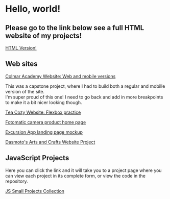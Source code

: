 <h1>Hello, world!</h1>

<h2>Please go to the link below see a full HTML website of my projects!</h2>

[HTML Version!](https://falc0n89.github.io/)


<h2>Web sites</h2>

[Colmar Academy Website: Web and mobile versions](https://falc0n89.github.io/Colmar/)

<p>This was a capstone project, where I had to build both a regular and mobille version of the site. <br> I'm super proud of this one! I need to go back and add in more breakpoints to make it a bit nicer looking though.</p>

[Tea Cozy Website: Flexbox practice](https://falc0n89.github.io/tea-cozy/index.html)

[Fotomatic camera product home page](https://falc0n89.github.io/Fotomatic/index.html)

[Excursion App landing page mockup](https://falc0n89.github.io/Excursion/index.html)

[Dasmoto's Arts and Crafts Website Project](https://Falc0n89.github.io/HTML-and-CSS-playgrounds/Dasmotos%20Arts%20and%20Crafts/Index.html)

<h2>JavaScript Projects</h2>

Here you can click the link and it will take you to a project page where you can view each project in its complete form, or view the code in the repository.

[JS Small Projects Collection](https://falc0n89.github.io/JS-projects-from-CodeCademy/)



